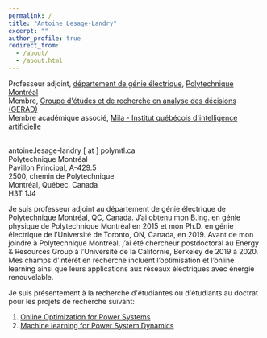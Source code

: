```yaml
---
permalink: /
title: "Antoine Lesage-Landry"
excerpt: ""
author_profile: true
redirect_from: 
  - /about/
  - /about.html
---
```

Professeur adjoint, [département de génie électrique](https://www.polymtl.ca/expertises/lesage-landry-antoine), [Polytechnique Montréal](https://polymtl.ca/)<br />
Membre, [Groupe d'études et de recherche en analyse des décisions (GERAD)](https://www.gerad.ca/fr/people/antoine-lesage-landry)<br />
Membre académique associé, [Mila - Institut québécois d'intelligence artificielle](https://mila.quebec/personne/antoine-lesage-landry/)<br />
<br />


antoine.lesage-landry [ at ] polymtl.ca<br />
Polytechnique Montréal<br />
Pavillon Principal, A-429.5 <br />
2500, chemin de Polytechnique<br />
Montréal, Québec, Canada<br />
H3T 1J4<br />


Je suis professeur adjoint au département de génie électrique de Polytechnique Montréal, QC, Canada. J’ai obtenu mon B.Ing. en génie physique de Polytechnique Montréal en 2015 et mon Ph.D. en génie électrique de l’Université de Toronto, ON, Canada, en 2019. Avant de mon joindre à Polytechnique Montréal, j’ai été chercheur postdoctoral au Energy & Resources Group à l’Université de la Californie, Berkeley de 2019 à 2020. Mes champs d’intérêt en recherche incluent l’optimisation et l’online learning ainsi que leurs applications aux réseaux électriques avec énergie renouvelable.

<!--Je suis présentement à la recherche de nouveaux étudiants aux cycles supérieurs. J’invite les étudiant(e)s intéressé(e)s à entreprendre une maîtrise ou un doctorat sous ma supervision à me contacter. Veuillez s’il vous plaît inclure une brève biographie et joindre un CV ainsi que vos relevés de notes récents.-->

<!--Je suis aussi spécifiquement à la recherche d'une étudiant ou d'un étudiant au doctorat (Ph.D.) pour ce [projet de recherche](http://alesagelandry.github.io/fr/ProjDesc_AlliancePDF_fr.pdf) fait en collaboration avec mes collègues [Prof. Dagdougi](https://www.polymtl.ca/expertises/dagdougui-hanane), [Prof. Audet](https://www.polymtl.ca/expertises/audet-charles) and [Prof. Le Digabel](https://www.polymtl.ca/expertises/le-digabel-sebastien). Pour plus d'information sur le processus d'application, s'il vous plaît consulter la description de projet.-->

<!--Je suis aussi spécifiquement à la recherche d'une étudiante ou un étudiant à la maîtrise ou au doctorat pour ce [projet de recherche](http://alesagelandry.github.io/fr/PhD_OnlineOptimization.pdf) dans le domaine de l'optimization en temps réel et des réseaux électriques renouvelables. Pour plus d'information sur le processus d'application, s'il vous plaît consulter la description de projet.-->

Je suis présentement à la recherche d'étudiantes ou d'étudiants au doctrat pour les projets de recherche suivant:
<ol>
<li><a href="http://alesagelandry.github.io/PhD_OnlineOptimization_fr.pdf">Online Optimization for Power Systems</a></li>
<li>
<a href="http://alesagelandry.github.io/PhD_MLforPowerSystems_fr.pdf">Machine learning for Power System Dynamics</a> </li>
</ol>